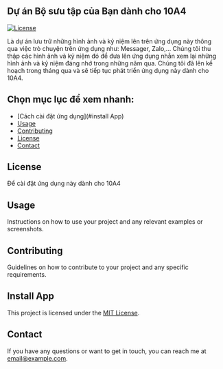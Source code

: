 ## Dự án Bộ sưu tập của Bạn dành cho 10A4
[![License](https://img.shields.io/badge/license-MIT-blue.svg?style=flat-square)](LICENSE)

Là dự án lưu trữ những hình ảnh và kỷ niệm lên trên ứng dụng này thông qua việc trò chuyện trên ứng dụng như: Messager, Zalo,... Chúng tôi thu thập các hình ảnh và kỷ niệm đó để đưa lên ứng dụng nhằn xem lại những hình ảnh và kỷ niệm đáng nhớ trong những năm qua. Chúng tôi đã lên kế hoạch trong tháng qua và sẽ tiếp tục phát triển ứng dụng này dành cho 10A4.

## Chọn mục lục để xem nhanh:

- [Cách cài đặt ứng dụng](#install App)
- [Usage](#usage)
- [Contributing](#contributing)
- [License](#license)
- [Contact](#contact)

## License

Để cài đặt ứng dụng này dành cho 10A4 

## Usage

Instructions on how to use your project and any relevant examples or screenshots.

## Contributing

Guidelines on how to contribute to your project and any specific requirements.

## Install App

This project is licensed under the [MIT License](LICENSE).

## Contact

If you have any questions or want to get in touch, you can reach me at [email@example.com](mailto:email@example.com).

